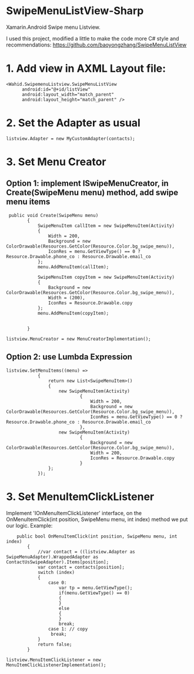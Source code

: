 # SwipeMenuListView-Sharp
Xamarin.Android Swipe menu Listview.

I used this project, modified a little to make the code more C# style and recommendations:
https://github.com/baoyongzhang/SwipeMenuListView

# 1. Add view in AXML Layout file:
```
<Wahid.SwipemenuListview.SwipeMenuListView
      android:id="@+id/listView"
      android:layout_width="match_parent"
      android:layout_height="match_parent" />
```			
# 2. Set the Adapter as usual
```
listview.Adapter = new MyCustomAdapter(contacts);
```
# 3. Set Menu Creator
## Option 1: implement ISwipeMenuCreator, in Create(SwipeMenu menu) method, add swipe menu items
```
 public void Create(SwipeMenu menu)
        {
            SwipeMenuItem callItem = new SwipeMenuItem(Activity)
            {
                Width = 200,
                Background = new ColorDrawable(Resources.GetColor(Resource.Color.bg_swipe_menu)),
                IconRes = menu.GetViewType() == 0 ? Resource.Drawable.phone_co : Resource.Drawable.email_co
            };
            menu.AddMenuItem(callItem);

            SwipeMenuItem copyItem = new SwipeMenuItem(Activity)
            {
                Background = new ColorDrawable(Resources.GetColor(Resource.Color.bg_swipe_menu)),
                Width = (200),
                IconRes = Resource.Drawable.copy
            };
            menu.AddMenuItem(copyItem);

           
        }
```
```
listview.MenuCreator = new MenuCreatorImplementation();
```
## Option 2: use Lumbda Expression
```
listview.SetMenuItems((menu) =>
            {
                return new List<SwipeMenuItem>()
                {
                    new SwipeMenuItem(Activity)
                            {
                                Width = 200,
                                Background = new ColorDrawable(Resources.GetColor(Resource.Color.bg_swipe_menu)),
                                IconRes = menu.GetViewType() == 0 ? Resource.Drawable.phone_co : Resource.Drawable.email_co
                            },
                    new SwipeMenuItem(Activity)
                            {
                                Background = new ColorDrawable(Resources.GetColor(Resource.Color.bg_swipe_menu)),
                                Width = 200,
                                IconRes = Resource.Drawable.copy
                            }
                };
            });
```
# 3. Set MenuItemClickListener
Implement 'IOnMenuItemClickListener' interface, on the OnMenuItemClick(int position, SwipeMenu menu, int index) method we put our logic.
Example:
```
	public bool OnMenuItemClick(int position, SwipeMenu menu, int index)
        {
            //var contact = ((listview.Adapter as SwipeMenuAdapter).WrappedAdapter as ContactUsSwipeAdapter).Items[position];
            var contact = contacts[position];
            switch (index)
            {
                case 0:
                    var tp = menu.GetViewType();
                    if(menu.GetViewType() == 0)
                    {
                    }
                    else
                    {                     
                    }
                    break;
                case 1: // copy
                 break;
            }
            return false;
        }
```
```	
listview.MenuItemClickListener = new MenuItemClickListenerImplementation();
```
